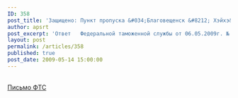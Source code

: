 ```yaml
---
ID: 358
post_title: 'Защищено: Пункт пропуска &#034;Благовещенск &#8212; Хэйхэ&#034;'
author: apsrt
post_excerpt: 'Ответ   Федеральной таможенной службы от 06.05.2009г. № 04-20/20458  (прилагается) на обращение АПСРТ от 23.03.2009г. №2-03/68. по вопросу работы пункта пропуска &quot;Благовещенск-Хэйхэ&quot;'
layout: post
permalink: /articles/358
published: true
post_date: 2009-05-14 15:00:00
---
```

<a href="http://www.apsrt.ru/docs/fts.doc"> <span style="text-decoration:underline;"></span><br />
Письмо ФТС </a>